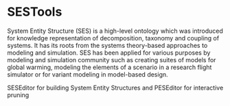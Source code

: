# SESTools

System Entity Structure (SES) is a high-level ontology which was introduced for knowledge representation of decomposition, taxonomy and coupling of systems. It has its roots from the systems theory-based approaches to modeling and simulation. SES has
been applied for various purposes by modeling and simulation community such as creating suites of models for global warming, modeling the elements of a scenario in a research flight simulator or for variant modeling in model-based design.  

SESEditor for building System Entity Structures and PESEditor for interactive pruning

